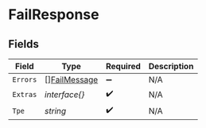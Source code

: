 # FailResponse


## Fields

| Field                                               | Type                                                | Required                                            | Description                                         |
| --------------------------------------------------- | --------------------------------------------------- | --------------------------------------------------- | --------------------------------------------------- |
| `Errors`                                            | [][FailMessage](../../models/errors/failmessage.md) | :heavy_minus_sign:                                  | N/A                                                 |
| `Extras`                                            | *interface{}*                                       | :heavy_check_mark:                                  | N/A                                                 |
| `Tpe`                                               | *string*                                            | :heavy_check_mark:                                  | N/A                                                 |